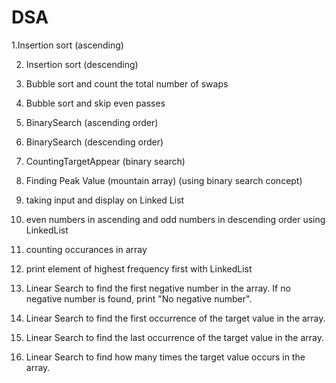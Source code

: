# DSA
1.Insertion sort (ascending)

2. Insertion sort (descending)

3. Bubble sort and count the total number of swaps

4. Bubble sort and skip even passes

5. BinarySearch (ascending order)

6. BinarySearch (descending order)

7. CountingTargetAppear (binary search)

8. Finding Peak Value (mountain array) (using binary search concept)

9. taking input and display on Linked List

10. even numbers in ascending and odd numbers in descending order using LinkedList

11. counting occurances in array

12. print element of highest frequency first with LinkedList

13. Linear Search to find the first 
negative number in the array. If no negative number is found, print "No negative number". 

14.  Linear Search to find the first occurrence of the target value in the array.

15.   Linear Search to find the last occurrence of the target value in the array.

16.    Linear Search to 
find how many times the target value occurs in the array.
